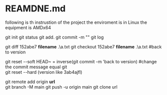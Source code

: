 # REAMDNE.md
following is th instrustion of the project
the enviroment is in Linux
the equipment is AMDx64

git init
git status
git add.
git commit -m ""
git log

git diff 152abe7 **filename** .\a.txt
git checkout 152abe7 **filename** .\a.txt #back to version

git reset --soft HEAD~ = inverse(git commit -m 'back to version) #change the commit message equal git  
git reset --hard (version like 3ab4ajfl)

git remote add origin **url** <br/>
git branch -M main
git push -u origin main
git clone url